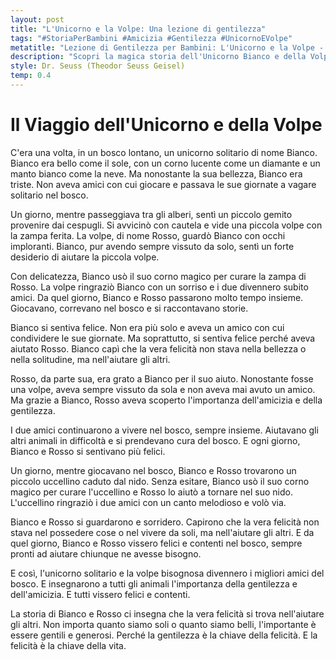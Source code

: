 ```yaml
---
layout: post
title: "L'Unicorno e la Volpe: Una lezione di gentilezza"
tags: "#StoriaPerBambini #Amicizia #Gentilezza #UnicornoEVolpe"
metatitle: "Lezione di Gentilezza per Bambini: L'Unicorno e la Volpe - Storie Educative per Bambini"
description: "Scopri la magica storia dell'Unicorno Bianco e della Volpe Rosso nel loro viaggio nel bosco. Un racconto che insegna l'importanza dell'amicizia, della gentilezza e dell'aiuto reciproco. Ideale per insegnare ai bambini i valori fondamentali della vita."
style: Dr. Seuss (Theodor Seuss Geisel)
temp: 0.4
---
```

# Il Viaggio dell'Unicorno e della Volpe

C'era una volta, in un bosco lontano, un unicorno solitario di nome Bianco. Bianco era bello come il sole, con un corno lucente come un diamante e un manto bianco come la neve. Ma nonostante la sua bellezza, Bianco era triste. Non aveva amici con cui giocare e passava le sue giornate a vagare solitario nel bosco.

Un giorno, mentre passeggiava tra gli alberi, sentì un piccolo gemito provenire dai cespugli. Si avvicinò con cautela e vide una piccola volpe con la zampa ferita. La volpe, di nome Rosso, guardò Bianco con occhi imploranti. Bianco, pur avendo sempre vissuto da solo, sentì un forte desiderio di aiutare la piccola volpe.

Con delicatezza, Bianco usò il suo corno magico per curare la zampa di Rosso. La volpe ringraziò Bianco con un sorriso e i due divennero subito amici. Da quel giorno, Bianco e Rosso passarono molto tempo insieme. Giocavano, correvano nel bosco e si raccontavano storie.

Bianco si sentiva felice. Non era più solo e aveva un amico con cui condividere le sue giornate. Ma soprattutto, si sentiva felice perché aveva aiutato Rosso. Bianco capì che la vera felicità non stava nella bellezza o nella solitudine, ma nell'aiutare gli altri.

Rosso, da parte sua, era grato a Bianco per il suo aiuto. Nonostante fosse una volpe, aveva sempre vissuto da sola e non aveva mai avuto un amico. Ma grazie a Bianco, Rosso aveva scoperto l'importanza dell'amicizia e della gentilezza.

I due amici continuarono a vivere nel bosco, sempre insieme. Aiutavano gli altri animali in difficoltà e si prendevano cura del bosco. E ogni giorno, Bianco e Rosso si sentivano più felici.

Un giorno, mentre giocavano nel bosco, Bianco e Rosso trovarono un piccolo uccellino caduto dal nido. Senza esitare, Bianco usò il suo corno magico per curare l'uccellino e Rosso lo aiutò a tornare nel suo nido. L'uccellino ringraziò i due amici con un canto melodioso e volò via.

Bianco e Rosso si guardarono e sorridero. Capirono che la vera felicità non stava nel possedere cose o nel vivere da soli, ma nell'aiutare gli altri. E da quel giorno, Bianco e Rosso vissero felici e contenti nel bosco, sempre pronti ad aiutare chiunque ne avesse bisogno.

E così, l'unicorno solitario e la volpe bisognosa divennero i migliori amici del bosco. E insegnarono a tutti gli animali l'importanza della gentilezza e dell'amicizia. E tutti vissero felici e contenti.

La storia di Bianco e Rosso ci insegna che la vera felicità si trova nell'aiutare gli altri. Non importa quanto siamo soli o quanto siamo belli, l'importante è essere gentili e generosi. Perché la gentilezza è la chiave della felicità. E la felicità è la chiave della vita.

        